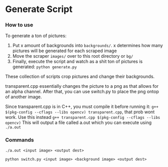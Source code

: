 # Generate Script

### How to use

To generate a ton of pictures:

1. Put x amount of backgrounds into `backgrounds/`. x determines how many pictures will be generated for each scraped image
2. Move the scraper `images/` over to this root directory or `bg/`
3. Finally, execute the script and watch as a shit ton of pictures is generated: `python generate.py`

These collection of scripts crop pictures and change their backgrounds.

transparent.cpp essentially changes the picture to a png as that allows for an alpha channel. After that, you can use switch.py to place the png ontop of another image.

Since transparent.cpp is in C++, you must compile it before running it: `g++ $(pkg-config --cflags --libs opencv) transparent.cpp`, that prob wont work. Use this instead `g++ transparent.cpp $(pkg-config --cflags --libs opencv)` This will output a file called a.out which you can execute using `./a.out`

### Commands

`./a.out <input image> <output dest>`

`python switch.py <input image> <background image> <output dest>`
